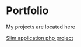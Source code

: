 # Portfolio
My projects are located here

[Slim application php project](https://akela.mendelu.cz/~ykostare/my_project/public/)
